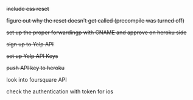 ~~include css reset~~

~~figure out why the reset doesn't get called (precompile was turned off)~~

~~set up the proper forwardingp with CNAME and approve on heroku side~~

~~sign up to Yelp API~~

~~set up Yelp API Keys~~

~~push API key to heroku~~

look into foursquare API

check the authentication with token for ios

